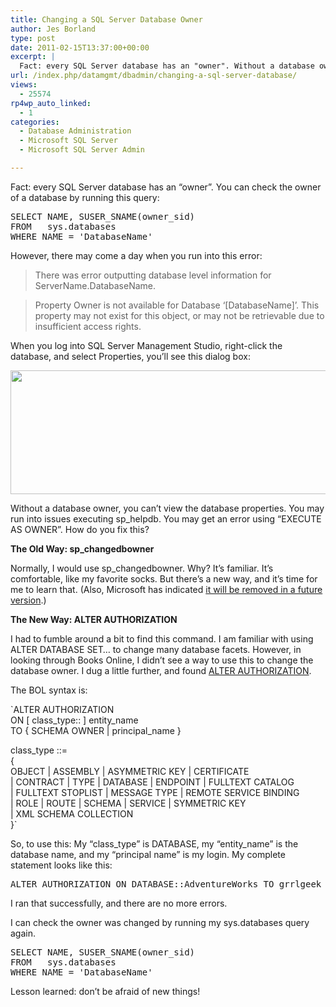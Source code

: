 ```yaml
---
title: Changing a SQL Server Database Owner
author: Jes Borland
type: post
date: 2011-02-15T13:37:00+00:00
excerpt: |
  Fact: every SQL Server database has an "owner". Without a database owner, you can't view the database properties. You may run into issues executing sp_helpdb. You may get an error using "EXECUTE AS OWNER". How do you fix this?
url: /index.php/datamgmt/dbadmin/changing-a-sql-server-database/
views:
  - 25574
rp4wp_auto_linked:
  - 1
categories:
  - Database Administration
  - Microsoft SQL Server
  - Microsoft SQL Server Admin

---
```

Fact: every SQL Server database has an &#8220;owner&#8221;. You can check the owner of a database by running this query: 

<pre>SELECT NAME, SUSER_SNAME(owner_sid) 
FROM   sys.databases 
WHERE NAME = 'DatabaseName'</pre>

However, there may come a day when you run into this error: 

> There was error outputting database level information for ServerName.DatabaseName.
  
> Property Owner is not available for Database &#8216;[DatabaseName]&#8217;. This property may not exist for this object, or may not be retrievable due to insufficient access rights.

When you log into SQL Server Management Studio, right-click the database, and select Properties, you&#8217;ll see this dialog box: 

<div class="image_block">
  <a href="/wp-content/uploads/users/grrlgeek/DBOwnerError.JPG?mtime=1296767797"><img alt="" src="/wp-content/uploads/users/grrlgeek/DBOwnerError.JPG?mtime=1296767797" width="626" height="198" /></a>
</div>

Without a database owner, you can&#8217;t view the database properties. You may run into issues executing sp_helpdb. You may get an error using &#8220;EXECUTE AS OWNER&#8221;. How do you fix this? 

**The Old Way: sp_changedbowner** 

Normally, I would use sp_changedbowner. Why? It’s familiar. It’s comfortable, like my favorite socks. But there’s a new way, and it’s time for me to learn that. (Also, Microsoft has indicated [it will be removed in a future version][1].) 

**The New Way: ALTER AUTHORIZATION**

I had to fumble around a bit to find this command. I am familiar with using ALTER DATABASE SET… to change many database facets. However, in looking through Books Online, I didn’t see a way to use this to change the database owner. I dug a little further, and found [ALTER AUTHORIZATION][2]. 

The BOL syntax is: 

`ALTER AUTHORIZATION<br />
   ON [ class_type:: ] entity_name<br />
   TO { SCHEMA OWNER | principal_name }</p>
<p>class_type ::=<br />
    {<br />
        OBJECT | ASSEMBLY | ASYMMETRIC KEY | CERTIFICATE<br />
    | CONTRACT | TYPE | DATABASE | ENDPOINT | FULLTEXT CATALOG<br />
    | FULLTEXT STOPLIST | MESSAGE TYPE | REMOTE SERVICE BINDING<br />
    | ROLE | ROUTE | SCHEMA | SERVICE | SYMMETRIC KEY<br />
    | XML SCHEMA COLLECTION<br />
    }`

So, to use this: My “class\_type” is DATABASE, my “entity\_name” is the database name, and my “principal name” is my login. My complete statement looks like this:

<pre>ALTER AUTHORIZATION ON DATABASE::AdventureWorks TO grrlgeek</pre>

I ran that successfully, and there are no more errors. 

I can check the owner was changed by running my sys.databases query again. 

<pre>SELECT NAME, SUSER_SNAME(owner_sid) 
FROM   sys.databases 
WHERE NAME = 'DatabaseName'</pre>

Lesson learned: don&#8217;t be afraid of new things!

 [1]: http://msdn.microsoft.com/en-us/library/ms178630.aspx
 [2]: http://msdn.microsoft.com/en-us/library/ms187359.aspx
